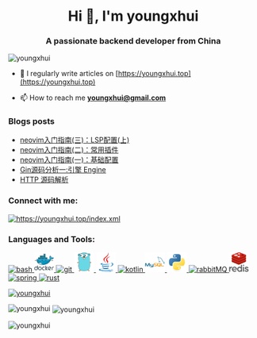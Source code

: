 <h1 align="center">Hi 👋, I'm youngxhui</h1>
<h3 align="center">A passionate backend developer from China</h3>

<p align="left"> <img src="https://komarev.com/ghpvc/?username=youngxhui&label=Profile%20views&color=0e75b6&style=flat" alt="youngxhui" /> </p>

- 📝 I regularly write articles on [https://youngxhui.top](https://youngxhui.top)

- 📫 How to reach me **youngxhui@gmail.com**

### Blogs posts
<!-- BLOG-POST-LIST:START -->
- [neovim入门指南&lpar;三&rpar;：LSP配置&lpar;上&rpar;](http://youngxhui.top/2023/09/neovim-%E5%85%A5%E9%97%A8%E6%8C%87%E5%8D%97%E4%B8%89lsp%E9%85%8D%E7%BD%AE%E4%B8%8A/)
- [neovim入门指南&lpar;二&rpar;：常用插件](http://youngxhui.top/2023/08/neovim-%E5%85%A5%E9%97%A8%E6%8C%87%E5%8D%97%E4%BA%8C%E5%B8%B8%E8%A7%81%E6%8F%92%E4%BB%B6/)
- [neovim入门指南&lpar;一&rpar;：基础配置](http://youngxhui.top/2023/07/neovim-%E5%85%A5%E9%97%A8%E6%8C%87%E5%8D%97-%E4%B8%80/)
- [Gin源码分析一:引擎 Engine](http://youngxhui.top/2023/06/gin%E6%BA%90%E7%A0%81%E5%88%86%E6%9E%90%E4%B8%80/)
- [HTTP 源码解析](http://youngxhui.top/2023/04/http%E6%BA%90%E7%A0%81%E8%A7%A3%E6%9E%90/)
<!-- BLOG-POST-LIST:END -->

<h3 align="left">Connect with me:</h3>
<p align="left">
<a href="/https://youngxhui.top/index.xml" target="blank"><img align="center" src="https://raw.githubusercontent.com/rahuldkjain/github-profile-readme-generator/master/src/images/icons/Social/rss.svg" alt="https://youngxhui.top/index.xml" height="30" width="40" /></a>
</p>

<h3 align="left">Languages and Tools:</h3>
<p align="left"> <a href="https://www.gnu.org/software/bash/" target="_blank" rel="noreferrer"> <img src="https://www.vectorlogo.zone/logos/gnu_bash/gnu_bash-icon.svg" alt="bash" width="40" height="40"/> </a> <a href="https://www.docker.com/" target="_blank" rel="noreferrer"> <img src="https://raw.githubusercontent.com/devicons/devicon/master/icons/docker/docker-original-wordmark.svg" alt="docker" width="40" height="40"/> </a> <a href="https://git-scm.com/" target="_blank" rel="noreferrer"> <img src="https://www.vectorlogo.zone/logos/git-scm/git-scm-icon.svg" alt="git" width="40" height="40"/> </a> <a href="https://golang.org" target="_blank" rel="noreferrer"> <img src="https://raw.githubusercontent.com/devicons/devicon/master/icons/go/go-original.svg" alt="go" width="40" height="40"/> </a> <a href="https://www.java.com" target="_blank" rel="noreferrer"> <img src="https://raw.githubusercontent.com/devicons/devicon/master/icons/java/java-original.svg" alt="java" width="40" height="40"/> </a> <a href="https://kotlinlang.org" target="_blank" rel="noreferrer"> <img src="https://www.vectorlogo.zone/logos/kotlinlang/kotlinlang-icon.svg" alt="kotlin" width="40" height="40"/> </a> <a href="https://www.mysql.com/" target="_blank" rel="noreferrer"> <img src="https://raw.githubusercontent.com/devicons/devicon/master/icons/mysql/mysql-original-wordmark.svg" alt="mysql" width="40" height="40"/> </a> <a href="https://www.python.org" target="_blank" rel="noreferrer"> <img src="https://raw.githubusercontent.com/devicons/devicon/master/icons/python/python-original.svg" alt="python" width="40" height="40"/> </a> <a href="https://www.rabbitmq.com" target="_blank" rel="noreferrer"> <img src="https://www.vectorlogo.zone/logos/rabbitmq/rabbitmq-icon.svg" alt="rabbitMQ" width="40" height="40"/> </a> <a href="https://redis.io" target="_blank" rel="noreferrer"> <img src="https://raw.githubusercontent.com/devicons/devicon/master/icons/redis/redis-original-wordmark.svg" alt="redis" width="40" height="40"/> </a> <a href="https://spring.io/" target="_blank" rel="noreferrer"> <img src="https://www.vectorlogo.zone/logos/springio/springio-icon.svg" alt="spring" width="40" height="40"/> </a>  <a href="https://www.rust-lang.org/zh-CN/" target="_blank" rel="noreferrer"> <img src="https://www.vectorlogo.zone/logos/rust-lang/rust-lang-icon.svg" alt="rust" width="40" heigh="40"> </a></p>


<p align="left"> <a href="https://github.com/ryo-ma/github-profile-trophy"><img src="https://github-profile-trophy.vercel.app/?username=youngxhui" alt="youngxhui" /></a> </p>


<p><img align="left" src="https://github-readme-stats.vercel.app/api/top-langs?username=youngxhui&show_icons=true&theme=dark&locale=en&layout=compact&hide=ipynb,html" alt="youngxhui" /></p>

<p>&nbsp;<img align="center" src="https://github-readme-stats.vercel.app/api?username=youngxhui&show_icons=true&theme=dark&locale=en" alt="youngxhui" /></p>

<p><img align="center" src="https://github-readme-streak-stats.herokuapp.com/?user=youngxhui&theme=dark" alt="youngxhui" /></p>

